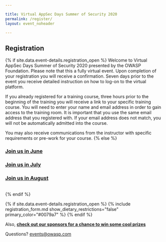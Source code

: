 ```yaml
---

title: Virtual AppSec Days Summer of Security 2020
permalink: /register/
layout: event_noheader

---
```


## Registration 
{% if site.data.event-details.registration_open %}
Welcome to Virtual AppSec Days Summer of Security 2020 presented by the OWASP Foundation. Please note that this a fully virtual event. Upon completion of your registration you will receive a confirmation. Seven days prior to the event you receive detailed instruction on how to log-on to the virtual platform. 

If you already registered for a training course, three hours prior to the beginning of the training you will receive a link to your specific training course.
You will need to enter your name and email address in order to gain access to the training room. It is important that you use the same email address that you registered with. If your email address does not match, you will not be automatically admitted into the course.

You may also receive communications from the instructor with specific requirements or pre-work for your course. 
{% else %}
<br>
### [Join us in June](https://june.appsecdays.org/)
### [Join us in July](https://july.appsecdays.org/)
### [Join us in August](https://august.appsecdays.org/)
<br>
{% endif %}

{% if site.data.event-details.registration_open %}
{% include registration_form.md show_dietary_restrictions="false" primary_color="#0079a7" %}
{% endif %}

Also, **[check out our sponsors for a chance to win some cool prizes](https://appsecdays.org/sponsors/swag/)**

Questions? [events@owasp.com](mailto:events@owasp.com?subject=Virtual%20AppSec%20Days%20Inquiry)
